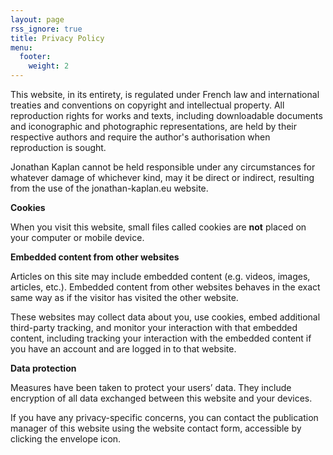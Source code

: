 ```yaml
---
layout: page
rss_ignore: true
title: Privacy Policy
menu:
  footer:
    weight: 2
---
```

This website, in its entirety, is regulated under French law and international treaties and conventions on copyright and intellectual property. All reproduction rights for works and texts, including downloadable documents and iconographic and photographic representations, are held by their respective authors and require the author's authorisation when reproduction is sought.

Jonathan Kaplan cannot be held responsible under any circumstances for whatever damage of whichever kind, may it be direct or indirect, resulting from the use of the jonathan-kaplan.eu website.

**Cookies**

When you visit this website, small files called cookies are **not** placed on your computer or mobile device.

**Embedded content from other websites**

Articles on this site may include embedded content (e.g. videos, images, articles, etc.). Embedded content from other websites behaves in the exact same way as if the visitor has visited the other website.

These websites may collect data about you, use cookies, embed additional third-party tracking, and monitor your interaction with that embedded content, including tracking your interaction with the embedded content if you have an account and are logged in to that website.

**Data protection**

Measures have been taken to protect your users’ data. They include encryption of all data exchanged between this website and your devices.

If you have any privacy-specific concerns, you can contact the publication manager of this website using the website contact form, accessible by clicking the envelope icon.
